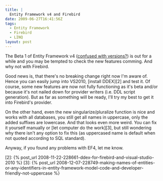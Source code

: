 ```yaml
---
title: |
  Entity Framework v4 and Firebird
date: 2009-06-27T16:41:56Z
tags:
  - Entity Framework
  - Firebird
  - LINQ
layout: post
---
```

The Beta 1 of Entity Framework v4 ([confused with versions?][1]) is out for a while and you may be tempted to check the new features comming. And why not with Firebird.

Good news is, that there's no breaking change right now I'm aware of. Hence you can easily jump into VS2010, [install DDEX][2] and test it. Of course, some new features are now not fully functioning as it's beta and/or because it's not nailed down for provider writers (i.e. DDL script generation). But as far as something will be ready, I'll try my best to get it into Firebird's provider.

On the other hand, even the new singularize/pluralize function is nice and works with all databases, you still get all names in uppercase, only the added suffixes are lowercase. And that looks even more weird. You can fix it yourself manually or [let computer do the work][3], but still wondering why there isn't any option to fix this (as uppercased name is default when not quoted according to SQL standard).

Anyway, if you found any problems with EF4, let me know.

[1]: http://thedatafarm.com/blog/data-access/ef4-ef4-ef4/
[2]: {% post_url 2008-11-22-228661-ddex-for-firebird-and-visual-studio-2010 %}
[3]: {% post_url 2008-12-07-228749-making-names-of-entities-or-any-identifiers-in-entity-framework-model-code-and-developer-friendly-not-uppercase %}
